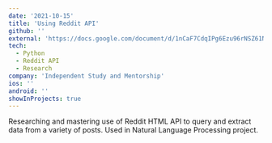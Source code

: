 ```yaml
---
date: '2021-10-15'
title: 'Using Reddit API'
github: ''
external: 'https://docs.google.com/document/d/1nCaF7CdqIPg6Ezu96rNSZ61NOqhH1iMNYZJA-pHKEzA/edit?usp=sharing'
tech:
  - Python
  - Reddit API
  - Research
company: 'Independent Study and Mentorship'
ios: ''
android: ''
showInProjects: true
---
```


Researching and mastering use of Reddit HTML API to query and extract data from a variety of posts. Used in Natural Language Processing project.